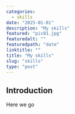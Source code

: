 ```yaml
---
categories: 
  - skills
date: "2025-01-01"
description: "My skills"
featured: "pic01.jpg"
featuredalt: ""
featuredpath: "date"
linktitle: ""
title: "My skills"
slug: "skills"
type: "post"
---
```


## Introduction

Here we go